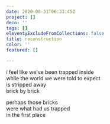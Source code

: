```yaml
---
date: 2020-08-31T06:33:45Z
project: []
deco: ''
tags: []
eleventyExcludeFromCollections: false
title: reconstruction
color: ''
featured: []

---
```

i feel like we've been trapped inside  
while the world we were told to expect  
is stripped away  
brick by brick

perhaps those bricks  
were what had us trapped  
in the first place